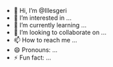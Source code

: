 - 👋 Hi, I’m @Illesgeri
- 👀 I’m interested in ...
- 🌱 I’m currently learning ...
- 💞️ I’m looking to collaborate on ...
- 📫 How to reach me ...
- 😄 Pronouns: ...
- ⚡ Fun fact: ...

<!---
Illesgeri/Illesgeri is a ✨ special ✨ repository because its `README.md` (this file) appears on your GitHub profile.
You can click the Preview link to take a look at your changes.
--->
